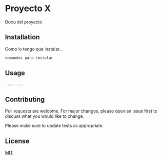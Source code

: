 # Proyecto X

Docu del proyecto 

## Installation

Como lo tengo que instalar...

```bash
comandos para instalar
```

## Usage

```python
........
```

## Contributing
Pull requests are welcome. For major changes, please open an issue first to discuss what you would like to change.

Please make sure to update tests as appropriate.

## License
[MIT](https://choosealicense.com/licenses/mit/)